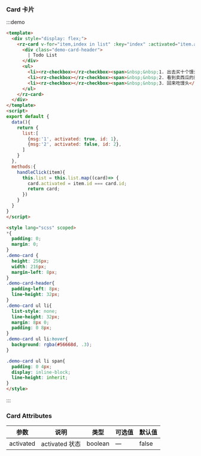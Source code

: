 ### Card 卡片

<script>
export default {
  data(){
    return {
      list:[
        {msg:'1', activated: true, id: 1},
        {msg:'2', activated: false, id: 2},
      ]
    }
  },
  methods:{
    handleClick(item){
      this.list = this.list.map((card)=> {
        card.activated = item.id === card.id;
        return card;
      })
    }
  }
}
</script>
<style lang="scss" scoped>
*{
  padding: 0;
  margin: 0;
}

.demo-card {
  height: 256px;
  width: 216px;
  margin-left: 8px;
  .rz-checkbox{
    margin-right: 0;
  }
}
.demo-card-header{
  /* border-bottom:1px solid rgba(#56668d, .3);; */
  padding-left: 8px;
  line-height: 32px;
}
.demo-card ul li{
  list-style: none;
  line-height: 32px;
  margin: 8px 0; 
  padding: 0 8px; 
}
.demo-card ul li:hover{
  background: rgba(#56668d, .3);
}

.demo-card ul li span{
  padding: 0 4px;
  display: inline-block;
  line-height: inherit;
}
</style>
:::demo
```html
<template>
  <div style="display: flex;">
    <rz-card v-for="item,index in list" :key="index" :activated="item.activated" class="demo-card" @click="handleClick(item)">
      <div class="demo-card-header">
        | Todo List
      </div>
      <ul>
        <li><rz-checkbox></rz-checkbox><span>&nbsp;&nbsp;1. 出去买十个馒头</span></li>
        <li><rz-checkbox></rz-checkbox><span>&nbsp;&nbsp;2. 看到卖西瓜的就买一个</span></li>
        <li><rz-checkbox></rz-checkbox><span>&nbsp;&nbsp;3. 回来吃馒头</span></li>
      </ul>
    </rz-card>
  </div>
</template>
<script>
export default {
  data(){
    return {
      list:[
        {msg:'1', activated: true, id: 1},
        {msg:'2', activated: false, id: 2},
      ]
    }
  },
  methods:{
    handleClick(item){
      this.list = this.list.map((card)=> {
        card.activated = item.id === card.id;
        return card;
      })
    }
  }
}
</script>

<style lang="scss" scoped>
*{
  padding: 0;
  margin: 0;
}
.demo-card {
  height: 256px;
  width: 216px;
  margin-left: 8px;
}
.demo-card-header{
  padding-left: 8px;
  line-height: 32px;
}
.demo-card ul li{
  list-style: none;
  line-height: 32px;
  margin: 8px 0; 
  padding: 0 8px; 
}
.demo-card ul li:hover{
  background: rgba(#56668d, .3);
}

.demo-card ul li span{
  padding: 0 4px;
  display: inline-block;
  line-height: inherit;
}
</style>
```
:::

### Card Attributes
| 参数               | 说明                                  | 类型    | 可选值             | 默认值 |
| ------------------ | ------------------------------------- | ------- | ------------------ | ------ |
| activated             | activated 状态                          | boolean  | —               | false |